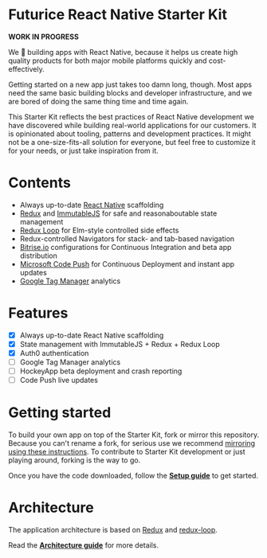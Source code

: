 Futurice React Native Starter Kit
===

**WORK IN PROGRESS**

We :green_heart: building apps with React Native, because it helps us create high quality products for both major mobile platforms quickly and cost-effectively. 

Getting started on a new app just takes too damn long, though. Most apps need the same basic building blocks and developer infrastructure, and we are bored of doing the same thing time and time again. 

This Starter Kit reflects the best practices of React Native development we have discovered while building real-world applications for our customers. It is opinionated about tooling, patterns and development practices. It might not be a one-size-fits-all solution for everyone, but feel free to customize it for your needs, or just take inspiration from it.

# Contents

* Always up-to-date [React Native](https://facebook.github.io/react-native/) scaffolding
* [Redux](http://redux.js.org/) and [ImmutableJS](https://facebook.github.io/immutable-js/) for safe and reasonaboutable state management
* [Redux Loop](https://github.com/raisemarketplace/redux-loop) for Elm-style controlled side effects
* Redux-controlled Navigators for stack- and tab-based navigation
* [Bitrise.io](https://www.bitrise.io) configurations for Continuous Integration and beta app distribution
* [Microsoft Code Push](http://microsoft.github.io/code-push) for Continuous Deployment and instant app updates
* [Google Tag Manager](https://www.google.com/analytics/tag-manager/) analytics



# Features

* [x] Always up-to-date React Native scaffolding
* [x] State management with ImmutableJS + Redux + Redux Loop
* [x] Auth0 authentication
* [ ] Google Tag Manager analytics
* [ ] HockeyApp beta deployment and crash reporting
* [ ] Code Push live updates

# Getting started

To build your own app on top of the Starter Kit, fork or mirror this repository. Because you can't rename a fork, for serious use we recommend [mirroring using these instructions](https://help.github.com/articles/duplicating-a-repository/). To contribute to Starter Kit development or just playing around, forking is the way to go.

Once you have the code downloaded, follow the **[Setup guide](docs/SETUP.md)** to get started.

# Architecture

The application architecture is based on [Redux](http://redux.js.org/) and [redux-loop](https://github.com/raisemarketplace/redux-loop).

Read the **[Architecture guide](docs/ARCHITECTURE.md)** for more details.
